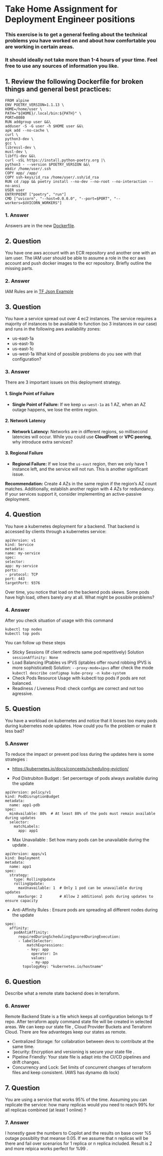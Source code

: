 # Take Home Assignment for Deployment Engineer positions

### This exercise is to get a general feeling about the technical problems you have worked on and about how comfortable you are working in certain areas.

### It should ideally not take more than 1-4 hours of your time. Feel free to use any sources of information you like.

## 1. Review the following Dockerfile for broken things and general best practices:
```
FROM alpine
ENV POETRY_VERSION=1.1.13 \
HOME=/home/user \
PATH="${HOME}/.local/bin:${PATH}" \
PORT=8080
RUN addgroup user &&\
adduser -S -G user -h $HOME user &&\
apk add --no-cache \
curl \
python3-dev \
gcc \
libressl-dev \
musl-dev \
libffi-dev &&\
curl -sSL https://install.python-poetry.org |\
python3 - --version $POETRY_VERSION &&\
mkdir /home/user/.ssh
COPY app/ /app/
COPY ssh-keys/id_rsa /home/user/.ssh/id_rsa
RUN cd /app && poetry install --no-dev --no-root --no-interaction --no-ansi
USER user
ENTRYPOINT ["poetry", "run"]
CMD ["uvicorn", "--host=0.0.0.0", "--port=$PORT", "--workers=$UVICORN_WORKERS"]
```

### 1. Answer 

Answers are in the new [Dockerfile](https://github.com/cenkbardakci/troubleshoot-challange/blob/main/Dockerfile).

## 2. Question

You have one aws account with an ECR repository and another one with
an iam user.
The IAM user should be able to assume a role in the ecr aws account and
push docker images to the ecr repository.
Briefly outline the missing parts.

### 2. Answer 

IAM Rules are in [TF Json Example](https://github.com/cenkbardakci/troubleshoot-challange/blob/main/iam.tf)

## 3. Question

You have a service spread out over 4 ec2 instances.
The service requires a majority of instances to be available to function (so
3 instances in our case) and runs in the following aws availability zones:
- us-east-1a
- us-east-1b
- us-east-1c
- us-west-1a
What kind of possible problems do you see with that configuration?

### 3. Answer 

There are 3 important issues on this deployment strategy. 

#### 1. Single Point of Failure
- **Single Point of Failure:** If we keep `us-west-1a` as 1 AZ, when an AZ outage happens, we lose the entire region.

#### 2. Network Latency
- **Network Latency:** Networks are in different regions, so millisecond latencies will occur. While you could use **CloudFront** or **VPC peering**, why introduce extra services?

#### 3. Regional Failure
- **Regional Failure:** If we lose the `us-east` region, then we only have 1 instance left, and the service will not run. This is another significant issue.

**Recommendation:** Create 4 AZs in the same region if the region’s AZ count matches. Additionally, establish another region with 4 AZs for redundancy. If your services support it, consider implementing an active-passive deployment.
 

## 4. Question

You have a kubernetes deployment for a backend. That backend is accessed
by clients through a kubernetes service:
```
apiVersion: v1
kind: Service
metadata:
name: my-service
spec:
selector:
app: my-service
ports:
- protocol: TCP
port: 443
targetPort: 9376
```
Over time, you notice that load on the backend pods skews. Some pods
have high load, others barely any at all.
What might be possible problems?

### 4. Answer

After you check situation of usage with this command

```
kubectl top nodes 
kubectl top pods
```

You can follow up these steps 

- Sticky Sessions (If client redirects same pod repetitively) Solution `sessionAffinity: None`
- Load Balancing IPtables vs IPVS (iptables offer round robbing IPVS is more sophisticated) Solution: `--proxy-mode=ipvs` after check the mode `kubectl describe configmap kube-proxy -n kube-system`
- Check Pods Resource Usage with kubectl top pods if pods are not balanced. 
- Readiness / Liveness Prod: check configs are correct and not too agressive. 



## 5. Question

You have a workload on kubernetes and notice that it looses too many
pods during kubernetes node updates.
How could you fix the problem or make it less bad?

### 5.Answer

To reduce the impact or prevent pod loss during the updates here is some strategies : 

- https://kubernetes.io/docs/concepts/scheduling-eviction/

- Pod Distrubiton Budget : Set percentage of pods always available during the update
```
apiVersion: policy/v1
kind: PodDisruptionBudget
metadata:
  name: app1-pdb
spec:
  minAvailable: 80%  # At least 80% of the pods must remain available during updates
  selector:
    matchLabels:
      app: app1

```
- Max Unavailable : Set how many pods can be unavailable during the update .

```
apiVersion: apps/v1
kind: Deployment
metadata:
  name: app1
spec:
  strategy:
    type: RollingUpdate
    rollingUpdate:
      maxUnavailable: 1  # Only 1 pod can be unavailable during updates
      maxSurge: 2        # Allow 2 additional pods during updates to ensure capacity

```
- Anti-Affinity Rules : Ensure pods are spreading all different nodes during the update

```
spec:
  affinity:
    podAntiAffinity:
      requiredDuringSchedulingIgnoredDuringExecution:
      - labelSelector:
          matchExpressions:
          - key: app
            operator: In
            values:
            - my-app
        topologyKey: "kubernetes.io/hostname"
```



## 6. Question

Describe what a remote state backend does in terraform.

### 6. Answer

Remote Backend State is a file which keeps all configuration belongs to tf repo. After terraform apply command state file will be created in selected areas. We can keep our state file , Cloud Provider Buckets and Terraform Cloud. There are few advanteges keep our states as remote. 

- Centralized Storage: for collabration between devs to contribute at the same time. 
- Security: Encryption and versioning is secure your state file . 
- Pipeline Friendly: Your state file is adapt into the CI/CD pipelines and drift changes. 
- Concurrency and Lock: Set limits of concurrent changes of terraform files and keep consistent. (AWS has dynamo db lock)

## 7. Question

You are using a service that works 95% of the time.
Assuming you can replicate the service: how many replicas would you need
to reach 99% for all replicas combined (at least 1 online) ?

### 7. Answer 

I honestly gave the numbers to Copilot and the results on base cover %5 outage possiblity that meanse 0.05. If we assume that n replicas will be there and fail over scenarios for 1 replica or n replica included. Result is 2 and more relpica works perfect for %99 .


